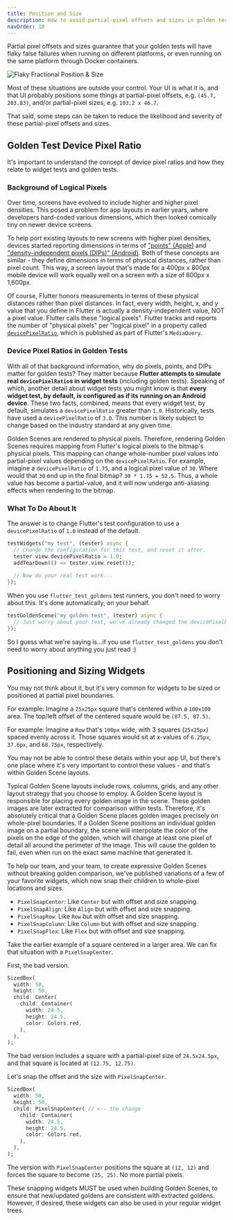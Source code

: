 ```yaml
---
title: Position and Size
description: How to avoid partial-pixel offsets and sizes in golden tests.
navOrder: 10
---
```

Partial pixel offsets and sizes guarantee that your golden tests will have flaky false
failures when running on different platforms, or even running on the same platform
through Docker containers.

![Flaky Fractional Position &amp; Size](/reduce-flakiness/failure_centered-square.png)

Most of these situations are outside your control. Your UI is what it is, and that UI
probably positions some things at partial-pixel offsets, e.g. `(45.7, 203.83)`, and/or
partial-pixel sizes, e.g. `103.2 x 46.7`.

That said, some steps can be taken to reduce the likelihood and severity of these
partial-pixel offsets and sizes.

## Golden Test Device Pixel Ratio
It's important to understand the concept of device pixel ratios and how they relate to
widget tests and golden tests.

### Background of Logical Pixels
Over time, screens have evolved to include higher and higher pixel densities. This posed
a problem for app layouts in earlier years, where developers hard-coded various dimensions,
which then looked comically tiny on newer device screens. 

To help port existing layouts to new screens with higher pixel densities, devices started 
reporting dimensions in terms of ["points" (Apple)](https://developer.apple.com/library/archive/documentation/GraphicsAnimation/Conceptual/HighResolutionOSX/Explained/Explained.html) 
and ["density-independent pixels (DIPs)" (Android)](https://developer.android.com/training/multiscreen/screendensities). 
Both of these concepts are similar - they define dimensions in terms of physical distances, 
rather than pixel count. This way, a screen layout that's made for a 400px x 800px
mobile device will work equally well on a screen with a size of 800px x 1,600px.

Of course, Flutter honors measurements in terms of these physical distances rather than
pixel distances. In fact, every width, height, x, and y value that you define in Flutter
is actually a density-independent value, NOT a pixel value. Flutter calls these "logical pixels".
Flutter tracks and reports the number of "physical pixels" per "logical pixel" in a property
called [`devicePixelRatio`](https://api.flutter.dev/flutter/dart-ui/FlutterView/devicePixelRatio.html), 
which is published as part of Flutter's `MediaQuery`.

### Device Pixel Ratios in Golden Tests
With all of that background information, why do pixels, points, and DIPs matter for golden tests? They matter
because **Flutter attempts to simulate real `devicePixelRatio`s in widget tests** (including golden tests).
Speaking of which, another detail about widget tests you might know is that **every widget test,
by default, is configured as if its running on an Android device**. These two facts, combined,
means that every widget test, by default, simulates a `devicePixelRatio` greater than `1.0`.
Historically, tests have used a `devicePixelRatio` of `3.0`. This number is likely subject to
change based on the industry standard at any given time.

Golden Scenes are rendered to physical pixels. Therefore, rendering Golden Scenes requires
mapping from Flutter's logical pixels to the bitmap's physical pixels. This mapping can change
whole-number pixel values into partial-pixel values depending on the `devicePixelRatio`. For
example, imagine a `devicePixelRatio` of `1.75`, and a logical pixel value of `30`. Where would
that `30` end up in the final bitmap? `30 * 1.75 = 52.5`. Thus, a whole value has become a
partial-value, and it will now undergo anti-aliasing effects when rendering to the bitmap.

### What To Do About It
The answer is to change Flutter's test configuration to use a `devicePixelRatio` of `1.0`
instead of the default.

```dart
testWidgets("my test", (tester) async {
  // Change the configuration for this test, and reset it after.
  tester.view.devicePixelRatio = 1.0;
  addTearDown(() => tester.view.reset());
  
  // Now do your real test work...
});
```

When you use `flutter_test_goldens` test runners, you don't need to worry about this. It's done
automatically, on your behalf.

```dart
testGoldenScene("my golden test", (tester) async {
  // Just worry about your test, we've already changed the devicePixelRatio to 1.0...
});
```

So I guess what we're saying is...if you use `flutter_test_goldens` you don't need to
worry about anything you just read :)

## Positioning and Sizing Widgets
You may not think about it, but it's very common for widgets to be sized or positioned
at partial pixel boundaries.

For example: Imagine a `25x25px` square that's centered within a `100x100` area. The top/left
offset of the centered square would be `(87.5, 87.5)`.

For example: Imagine a `Row` that's `100px` wide, with 3 squares (`25x25px`) spaced evenly across it.
Those squares would sit at x-values of `6.25px`, `37.6px`, and `68.75px`, respectively.

You may not be able to control these details within your app UI, but there's one place
where it's very important to control these values - and that's within Golden Scene layouts.

Typical Golden Scene layouts include rows, columns, grids, and any other layout strategy
that you choose to employ. A Golden Scene layout is responsible for placing every golden image
in the scene. These golden images are later extracted for comparison within tests. Therefore,
it's absolutely critical that a Golden Scene places golden images precisely on whole-pixel
boundaries. If a Golden Scene positions an individual golden image on a partial boundary, the
scene will interpolate the color of the pixels on the edge of the golden, which will change
at least one pixel of detail all around the perimeter of the image. This will cause the golden
to fail, even when run on the exact same machine that generated it.

To help our team, and your team, to create expressive Golden Scenes without breaking golden
comparison, we've published variations of a few of your favorite widgets, which now snap
their children to whole-pixel locations and sizes.

 * `PixelSnapCenter`: Like `Center` but with offset and size snapping.
 * `PixelSnapAlign`: Like `Align` but with offset and size snapping.
 * `PixelSnapRow`: Like `Row` but with offset and size snapping.
 * `PixelSnapColumn`: Like `Column` but with offset and size snapping.
 * `PixelSnapFlex`: Like `Flex` but with offset and size snapping.

Take the earlier example of a square centered in a larger area. We can fix that 
situation with a `PixelSnapCenter`.

First, the bad version.

```dart
SizedBox(
  width: 50,
  height: 50,
  child: Center(
    child: Container(
      width: 24.5,
      height: 24.5,
      color: Colors.red,
    ),
  ),
);
```

The bad version includes a square with a partial-pixel size of `24.5x24.5px`, and that
square is located at `(12.75, 12.75)`.

Let's snap the offset and the size with `PixelSnapCenter`.

```dart
SizedBox(
  width: 50,
  height: 50,
  child: PixelSnapCenter( // <-- the change
    child: Container(
      width: 24.5,
      height: 24.5,
      color: Colors.red,
    ),
  ),
);
```

The version with `PixelSnapCenter` positions the square at `(12, 12)` and forces the
square to become `(25, 25)`. No more partial pixels.

These snapping widgets MUST be used when building Golden Scenes, to ensure that new/updated
goldens are consistent with extracted goldens. However, if desired, these widgets can also
be used in your regular widget trees.
